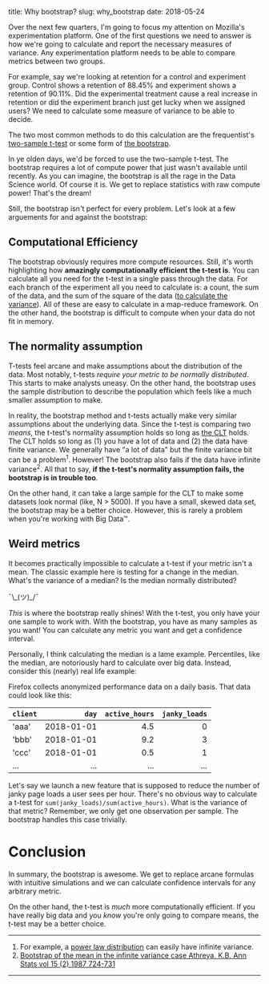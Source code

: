 title: Why bootstrap?
slug: why_bootstrap
date: 2018-05-24

Over the next few quarters,
I'm going to focus my attention on Mozilla's experimentation platform.
One of the first questions we need to answer is
how we're going to calculate and report the necessary measures of variance.
Any experimentation platform needs to be able to
 compare metrics between two groups.

For example, say we're looking at retention for a control and experiment group.
Control shows a retention of 88.45% and experiment shows a retention of 90.11%.
Did the experimental treatment cause a real increase in retention
or did the experiment branch just get lucky when we assigned users?
We need to calculate some measure of variance to be able to decide.

The two most common methods to do this calculation are the frequentist's
[two-sample t-test](https://www.itl.nist.gov/div898/handbook/eda/section3/eda353.htm)
or some form of
[the bootstrap](https://en.wikipedia.org/wiki/Bootstrapping_(statistics)).

In ye olden days, we'd be forced to use the two-sample t-test.
The bootstrap requires a lot of compute power
that just wasn't available until recently.
As you can imagine, the bootstrap is all the rage in the Data Science world.
Of course it is. We get to replace statistics with raw compute power!
That's the dream!

Still, the bootstrap isn't perfect for every problem.
Let's look at a few arguements for and against the bootstrap:

## Computational Efficiency

The bootstrap obviously requires more compute resources.
Still, it's worth highlighting how 
**amazingly computationally efficient the t-test is**.
You can calculate all you need for the t-test in a single pass through the data.
For each branch of the experiment all you need to calculate is:
a count, the sum of the data, and the sum of the square of the data
([to calculate the variance](https://en.wikipedia.org/wiki/Variance#Formulae_for_the_variance)).
All of these are easy to calculate in a map-reduce framework.
On the other hand,
the bootstrap is difficult to compute when your data do not fit in memory.

## The normality assumption

T-tests feel arcane and make assumptions about the distribution of the data.
Most notably, t-tests *require your metric to be normally distributed*.
This starts to make analysts uneasy.
On the other hand,
the bootstrap uses the sample distribution to describe the population
which feels like a much smaller assumption to make.

In reality, the bootstrap method and t-tests actually
make very similar assumptions about the underlying data.
Since the t-test is comparing two *means*,
the t-test's normality assumption holds so long as 
[the CLT](https://en.wikipedia.org/wiki/Central_limit_theorem) holds.
The CLT holds so long as
(1) you have a lot of data and 
(2) the data have finite variance.
We generally have "a lot of data"
but the finite variance bit can be a problem<sup>1</sup>.
However! The bootstrap also fails if the data have infinite variance<sup>2</sup>.
All that to say,
**if the t-test's normality assumption fails, the bootstrap is in trouble too**.

On the other hand,
it can take a large sample for the CLT to make some datasets look normal
(like, N > 5000).
If you have a small, skewed data set, the bootstrap may be a better choice.
However, this is rarely a problem when you're working with Big Data™.

## Weird metrics

It becomes practically impossible to calculate a t-test
if your metric isn't a mean.
The classic example here is testing for a change in the median.
What's the variance of a median?
Is the median normally distributed?

¯\\\_(ツ)_/¯

*This* is where the bootstrap really shines!
With the t-test, you only have your one sample to work with.
With the bootstrap, you have as many samples as you want!
You can calculate any metric you want and get a confidence interval.

Personally, I think calculating the median is a lame example.
Percentiles, like the median, are notoriously hard to calculate over big data.
Instead, consider this (nearly) real life example:

Firefox collects anonymized performance data on a daily basis.
That data could look like this:

| `client` |        `day` | `active_hours` | `janky_loads` |
|:---------|-------------:|---------------:|--------------:|
| 'aaa'    | 2018-01-01   | 4.5            | 0             |
| 'bbb'    | 2018-01-01   | 9.2            | 3             |
| 'ccc'    | 2018-01-01   | 0.5            | 1             |
| ...      | ...          | ...            | ...           |

Let's say we launch a new feature that is supposed to
reduce the number of janky page loads a user sees per hour.
There's no obvious way to calculate a t-test for
`sum(janky_loads)/sum(active_hours)`.
What is the variance of that metric?
Remember, we only get one observation per sample.
The bootstrap handles this case trivially.

# Conclusion

In summary, the bootstrap is awesome.
We get to replace arcane formulas with intuitive simulations
and we can calculate confidence intervals for any arbitrary metric.

On the other hand, the t-test is *much* more computationally efficient.
If you have really big data and you *know* you're only going to compare means,
the t-test may be a better choice.

---

1. For example, a
   [power law distribution](https://en.wikipedia.org/wiki/Power_law#Power-law_probability_distributions)
   can easily have infinite variance.
2. [Bootstrap of the mean in the infinite variance case Athreya, K.B. Ann Stats vol 15 (2) 1987 724-731](https://projecteuclid.org/download/pdf_1/euclid.aos/1176350371)

---

<!--
Using the 
Instead of plug-and-chugging through a set of mysterious formulas,
we re-sample the data N times, calculate our metrics,
and use the emprical distribution to describe the metric.
Plus, we don't need to rely on a normality assumption
since we're using the actual sample distribution.
Woot!
k


# But wait...



In reality, the bootstrap only works 



Why am I thinking about this?

Often, people think it doesn't rely on as many assumptions about the data.
Usually when you do this type of calculation,
folks use a paired t-test which feels arcane.
Most importantly, that t-test depends on a normality assumption.
This triggers alarms for a lot of folks.
Back when I was consulting - this was our favorite nit to pick when reviewing models.
Economists love to pick apart normality assumptions.

However, the bootstrap relies on a normality assumption too!


The classic way is ...



The bootstrap doesn't depend on a magic incantation
The bootstrap does rely on a normality assumption
The bootstrap makes it easy to calculate odd metrics
  Classically, percentiles like the median
  More usefully, metrics missing a variance estimate. E.g. clicks/hour

Notes:
  Only applys for Big Data (TM)

-->
